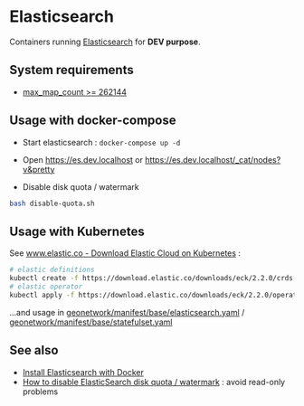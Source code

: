 # Elasticsearch

Containers running [Elasticsearch](https://www.elastic.co/elasticsearch/) for **DEV purpose**.

## System requirements

* [max_map_count >= 262144](../docs/max_map_count.md)

## Usage with docker-compose

* Start elasticsearch : `docker-compose up -d`
* Open https://es.dev.localhost or https://es.dev.localhost/_cat/nodes?v&pretty

* Disable disk quota / watermark

```bash
bash disable-quota.sh
```

## Usage with Kubernetes

See [www.elastic.co - Download Elastic Cloud on Kubernetes](https://www.elastic.co/fr/downloads/elastic-cloud-kubernetes) :

```bash
# elastic definitions
kubectl create -f https://download.elastic.co/downloads/eck/2.2.0/crds.yaml
# elastic operator
kubectl apply -f https://download.elastic.co/downloads/eck/2.2.0/operator.yaml
```

...and usage in [geonetwork/manifest/base/elasticsearch.yaml](../geonetwork/manifest/base/elasticsearch.yaml) / [geonetwork/manifest/base/statefulset.yaml](../geonetwork/manifest/base/statefulset.yaml)

## See also

* [Install Elasticsearch with Docker](https://www.elastic.co/guide/en/elasticsearch/reference/7.15/docker.html#docker)
* [How to disable ElasticSearch disk quota / watermark](https://techoverflow.net/2019/04/17/how-to-disable-elasticsearch-disk-quota-watermark/) : avoid read-only problems

